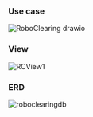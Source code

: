 ### Use case
![RoboClearing drawio](https://github.com/user-attachments/assets/ec3923e9-fb5c-4402-a9a7-8b22129437bb)
### View
![RCView1](https://github.com/user-attachments/assets/6236f1a1-2a2b-4822-a6f7-44e6ffa42ab4)
### ERD
![roboclearingdb](https://github.com/user-attachments/assets/75480af2-4323-4b69-840d-0ffb75dd4f1a)
